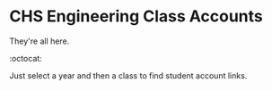 # CHS Engineering Class Accounts

They're all here.

:octocat:

Just select a year and then a class to find student account links.

